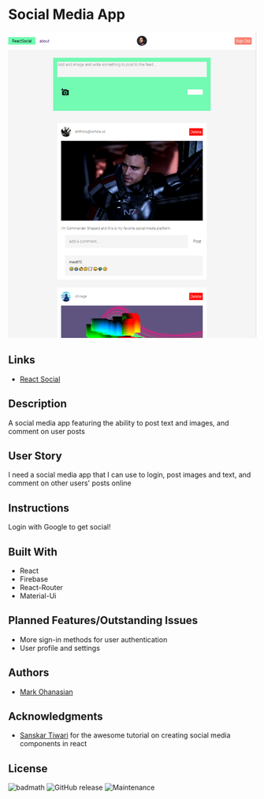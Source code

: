 # Social Media App
![ReactSocial preview image](/public/react-social-preview.png)

## Links
* [React Social](https://social-media-app-mso.web.app/)

## Description
A social media app featuring the ability to post text and images, and comment on user posts

## User Story
I need a social media app that I can use to login, post images and text, and comment on other users' posts online 

## Instructions
Login with Google to get social!

## Built With
* React
* Firebase
* React-Router
* Material-Ui

## Planned Features/Outstanding Issues
* More sign-in methods for user authentication 
* User profile and settings 

## Authors
* [Mark Ohanasian](https://github.com/markohanesian) 

## Acknowledgments
* [Sanskar Tiwari](https://www.youtube.com/channel/UCsPdgUIoOBTBI1UmulW1pdw) for the awesome tutorial on creating social media components in react

## License
![badmath](https://img.shields.io/github/languages/top/nielsenjared/badmath)
![GitHub release](https://img.shields.io/github/v/release/markohanesian/social-media-app)
![Maintenance](https://img.shields.io/badge/Maintained%3F-yes-green.svg)
